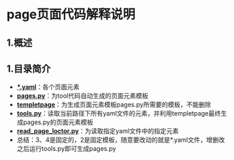 page页面代码解释说明
====
1.概述
-------

###
1.目录简介
-------
- **[*.yaml]()**：各个页面元素
- **[pages.py]()**：为tool代码自动生成的页面元素模板
- **[templetpage]()**：为生成页面元素模板pages.py所需要的模板，不能删除
- **[tools.py]()**：读取当前路径下所有yaml文件的元素，并利用templetpage最终生成pages.py的页面元素模板
- **[read_page_loctor.py]()**：为读取指定yaml文件中的指定元素  
- 总结：3、4是固定的，2是固定模板，随意要改动的就是*.yaml文件，增删改之后运行tools.py即可生成pages.py


